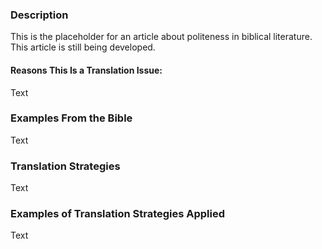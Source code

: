 ### Description

This is the placeholder for an article about politeness in biblical literature. This article is still being developed.


#### Reasons This Is a Translation Issue:

Text

### Examples From the Bible

Text

### Translation Strategies

Text

### Examples of Translation Strategies Applied

Text
